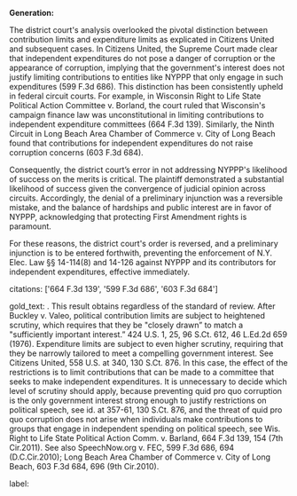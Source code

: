 **Generation:**

The district court's analysis overlooked the pivotal distinction between contribution limits and expenditure limits as explicated in Citizens United and subsequent cases. In Citizens United, the Supreme Court made clear that independent expenditures do not pose a danger of corruption or the appearance of corruption, implying that the government's interest does not justify limiting contributions to entities like NYPPP that only engage in such expenditures (599 F.3d 686). This distinction has been consistently upheld in federal circuit courts. For example, in Wisconsin Right to Life State Political Action Committee v. Borland, the court ruled that Wisconsin's campaign finance law was unconstitutional in limiting contributions to independent expenditure committees (664 F.3d 139). Similarly, the Ninth Circuit in Long Beach Area Chamber of Commerce v. City of Long Beach found that contributions for independent expenditures do not raise corruption concerns (603 F.3d 684).

Consequently, the district court’s error in not addressing NYPPP's likelihood of success on the merits is critical. The plaintiff demonstrated a substantial likelihood of success given the convergence of judicial opinion across circuits. Accordingly, the denial of a preliminary injunction was a reversible mistake, and the balance of hardships and public interest are in favor of NYPPP, acknowledging that protecting First Amendment rights is paramount.

For these reasons, the district court's order is reversed, and a preliminary injunction is to be entered forthwith, preventing the enforcement of N.Y. Elec. Law §§ 14-114(8) and 14-126 against NYPPP and its contributors for independent expenditures, effective immediately.

citations: ['664 F.3d 139', '599 F.3d 686', '603 F.3d 684']

gold_text: . This result obtains regardless of the standard of review. After Buckley v. Valeo, political contribution limits are subject to heightened scrutiny, which requires that they be "closely drawn” to match a "sufficiently important interest.” 424 U.S. 1, 25, 96 S.Ct. 612, 46 L.Ed.2d 659 (1976). Expenditure limits are subject to even higher scrutiny, requiring that they be narrowly tailored to meet a compelling government interest. See Citizens United, 558 U.S. at 340, 130 S.Ct. 876. In this case, the effect of the restrictions is to limit contributions that can be made to a committee that seeks to make independent expenditures. It is unnecessary to decide which level of scrutiny should apply, because preventing quid pro quo corruption is the only government interest strong enough to justify restrictions on political speech, see id. at 357-61, 130 S.Ct. 876, and the threat of quid pro quo corruption does not arise when individuals make contributions to groups that engage in independent spending on political speech, see Wis. Right to Life State Political Action Comm. v. Barland, 664 F.3d 139, 154 (7th Cir.2011). See also SpeechNow.org v. FEC, 599 F.3d 686, 694 (D.C.Cir.2010); Long Beach Area Chamber of Commerce v. City of Long Beach, 603 F.3d 684, 696 (9th Cir.2010).

label: 